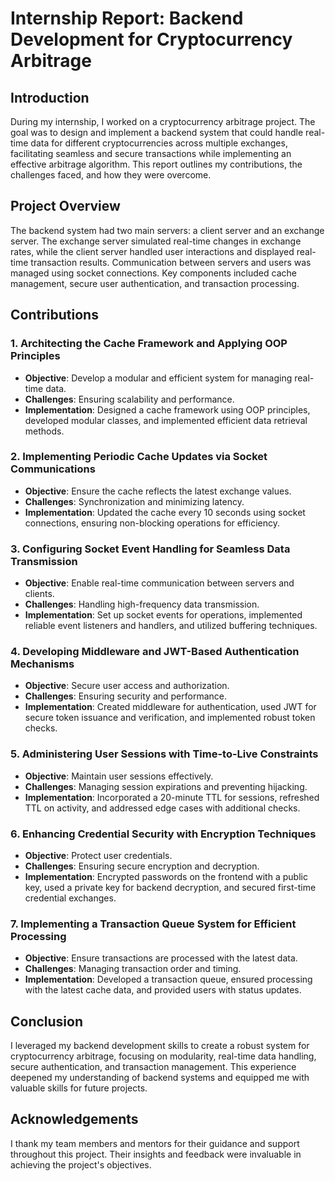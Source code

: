# Internship Report: Backend Development for Cryptocurrency Arbitrage

## Introduction

During my internship, I worked on a cryptocurrency arbitrage project. The goal was to design and implement a backend system that could handle real-time data for different cryptocurrencies across multiple exchanges, facilitating seamless and secure transactions while implementing an effective arbitrage algorithm. This report outlines my contributions, the challenges faced, and how they were overcome.

## Project Overview

The backend system had two main servers: a client server and an exchange server. The exchange server simulated real-time changes in exchange rates, while the client server handled user interactions and displayed real-time transaction results. Communication between servers and users was managed using socket connections. Key components included cache management, secure user authentication, and transaction processing.

## Contributions

### **1. Architecting the Cache Framework and Applying OOP Principles**

- **Objective**: Develop a modular and efficient system for managing real-time data.
- **Challenges**: Ensuring scalability and performance.
- **Implementation**: Designed a cache framework using OOP principles, developed modular classes, and implemented efficient data retrieval methods.

### **2. Implementing Periodic Cache Updates via Socket Communications**

- **Objective**: Ensure the cache reflects the latest exchange values.
- **Challenges**: Synchronization and minimizing latency.
- **Implementation**: Updated the cache every 10 seconds using socket connections, ensuring non-blocking operations for efficiency.

### **3. Configuring Socket Event Handling for Seamless Data Transmission**

- **Objective**: Enable real-time communication between servers and clients.
- **Challenges**: Handling high-frequency data transmission.
- **Implementation**: Set up socket events for operations, implemented reliable event listeners and handlers, and utilized buffering techniques.

### **4. Developing Middleware and JWT-Based Authentication Mechanisms**

- **Objective**: Secure user access and authorization.
- **Challenges**: Ensuring security and performance.
- **Implementation**: Created middleware for authentication, used JWT for secure token issuance and verification, and implemented robust token checks.

### **5. Administering User Sessions with Time-to-Live Constraints**

- **Objective**: Maintain user sessions effectively.
- **Challenges**: Managing session expirations and preventing hijacking.
- **Implementation**: Incorporated a 20-minute TTL for sessions, refreshed TTL on activity, and addressed edge cases with additional checks.

### **6. Enhancing Credential Security with Encryption Techniques**

- **Objective**: Protect user credentials.
- **Challenges**: Ensuring secure encryption and decryption.
- **Implementation**: Encrypted passwords on the frontend with a public key, used a private key for backend decryption, and secured first-time credential exchanges.

### **7. Implementing a Transaction Queue System for Efficient Processing**

- **Objective**: Ensure transactions are processed with the latest data.
- **Challenges**: Managing transaction order and timing.
- **Implementation**: Developed a transaction queue, ensured processing with the latest cache data, and provided users with status updates.

## Conclusion

I leveraged my backend development skills to create a robust system for cryptocurrency arbitrage, focusing on modularity, real-time data handling, secure authentication, and transaction management. This experience deepened my understanding of backend systems and equipped me with valuable skills for future projects.

## Acknowledgements

I thank my team members and mentors for their guidance and support throughout this project. Their insights and feedback were invaluable in achieving the project's objectives.